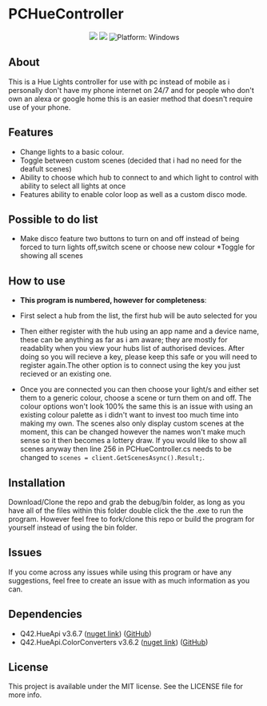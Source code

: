 # PCHueController

<p align="center">
<img src="https://ci.appveyor.com/api/projects/status/qtixt9xkn98xluvq/branch/master?svg=true" style="max-height: 300px;">
<a href="https://www.microsoft.com/net"><img src="https://img.shields.io/badge/.NET%20Framework-4.6.1-orange.svg" style="max-height: 300px;"></a>
<img src="https://img.shields.io/badge/Platform-.NET Forms-lightgrey.svg" style="max-height: 300px;" alt="Platform: Windows">
</p>

## About

This is a Hue Lights controller for use with pc instead of mobile as i personally don't have my phone internet on 24/7 and for people who don't own an alexa or google home this is an easier method that doesn't require use of your phone.

## Features

* Change lights to a basic colour.
* Toggle between custom scenes (decided that i had no need for the deafult scenes) 
* Ability to choose which hub to connect to and which light to control with ability to select all lights at once
* Features ability to enable color loop as well as a custom disco mode.

## Possible to do list 

* Make disco feature two buttons to turn on and off instead of being forced to turn lights off,switch scene or choose new
colour
*Toggle for showing all scenes

## How to use

* **This program is numbered, however for completeness**:

* First select a hub from the list, the first hub will be auto selected for you
* Then either register with the hub using an app name and a device name, these can be anything as far as i am aware; they are mostly for readablity when you view your hubs list of authorised devices. After doing so you will recieve a key, 
please keep this safe or you will need to register again.The other option is to connect using the key you just recieved or an existing one.
* Once you are connected you can then choose your light/s and either set them to a generic colour, 
choose a scene or turn them on and off. The colour options won't look 100% the same this is an issue with using an 
existing colour palette as i didn't want to invest too much time into making my own. The scenes also only display 
custom scenes at the moment, this can be changed however the names won't make much sense so it then becomes a lottery draw.
If you would like to show all scenes anyway then line 256 in PCHueController.cs needs to be changed to
`scenes = client.GetScenesAsync().Result;`.

## Installation

Download/Clone the repo and grab the debug/bin folder, as long as you have all of the files within this folder double click the the .exe to run the program. However feel free to fork/clone this repo or build the program for yourself instead of using 
the bin folder.

## Issues

If you come across any issues while using this program or have any suggestions, feel free to create an issue with as much information as you can.

## Dependencies

* Q42.HueApi v3.6.7 ([nuget link](https://www.nuget.org/packages/Q42.HueApi/3.6.7)) ([GitHub](https://github.com/Q42/Q42.HueApi))
* Q42.HueApi.ColorConverters v3.6.2 ([nuget link](https://www.nuget.org/packages/Q42.HueApi.ColorConverters/3.6.2)) ([GitHub](https://github.com/Q42/Q42.HueApi))

## License

This project is available under the MIT license. See the LICENSE file for more info.


